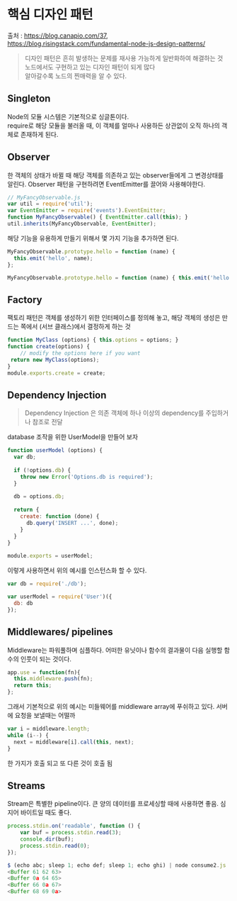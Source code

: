 # 핵심 디자인 패턴

출처 : https://blog.canapio.com/37, https://blog.risingstack.com/fundamental-node-js-design-patterns/

> 디자인 패턴은 흔히 발생하는 문제를 재사용 가능하게 일반화하여 해결하는 것    
> 노드에서도 구현하고 있는 디자인 패턴이 되게 많다    
알아갈수록 노드의 찐매력을 알 수 있다.   


## Singleton

Node의 모듈 시스템은 기본적으로 싱글톤이다.    
require로 해당 모듈을 불러올 때, 이 객체를 얼마나 사용하든 상관없이 오직 하나의 객체로 존재하게 된다.


## Observer

한 객체의 상태가 바뀔 때 해당 객체를 의존하고 있는 observer들에게 그 변경상태를 알린다. 
Observer 패턴을 구현하려면 EventEmitter를 끌어와 사용해야한다. 

```javascript
// MyFancyObservable.js 
var util = require('util'); 
var EventEmitter = require('events').EventEmitter; 
function MyFancyObservable() { EventEmitter.call(this); } 
util.inherits(MyFancyObservable, EventEmitter);

```

해당 기능을 유용하게 만들기 위해서 몇 가지 기능을 추가하면 된다. 

```javascript
MyFancyObservable.prototype.hello = function (name) { 
  this.emit('hello', name);
};
```

```javascript
MyFancyObservable.prototype.hello = function (name) { this.emit('hello', name); };

```

## Factory 
팩토리 패턴은 객체를 생성하기 위한 인터페이스를 정의해 놓고,
해당 객체의 생성은 만드는 쪽에서 (서브 클래스)에서 결정하게 하는 것 
```javascript
function MyClass (options) { this.options = options; } 
function create(options) { 
    // modify the options here if you want 
 return new MyClass(options); 
} 
module.exports.create = create;

```

## Dependency Injection
> Dependency Injection 은 의존 객체에 하나 이상의 dependency를 주입하거나 참조로 전달


database 조작을 위한 UserModel을 만들어 보자
```javascript
function userModel (options) {
  var db;
  
  if (!options.db) {
    throw new Error('Options.db is required');
  }
  
  db = options.db;
  
  return {
    create: function (done) {
      db.query('INSERT ...', done);
    }
  }
}
 
module.exports = userModel;
```
이렇게 사용하면서 위의 예시를 인스턴스화 할 수 있다. 

```javascript
var db = require('./db');

var userModel = require('User')({
  db: db
});
```

## Middlewares/ pipelines
Middleware는 파워풀하며 심플하다.
어떠한 유닛이나 함수의 결과물이 다음 실행할 함수의 인풋이 되는 것이다. 
```javascript
app.use = function(fn){
  this.middleware.push(fn);
  return this;
};
```
그래서 기본적으로 위의 예시는 미들웨어를 middleware array에 푸쉬하고 있다.
서버에 요청을 보낼때는 어떨까


````javascript
var i = middleware.length;
while (i--) {
  next = middleware[i].call(this, next);
}
````

한 가지가 호출 되고 또 다른 것이 호출 됨

## Streams

Stream은 특별한 pipeline이다. 큰 양의 데이터를 프로세싱할 때에 사용하면 좋음. 심지어 바이트일 때도 좋다. 

```javascript
process.stdin.on('readable', function () {
    var buf = process.stdin.read(3);
    console.dir(buf);
    process.stdin.read(0);
});
```

```javascript
$ (echo abc; sleep 1; echo def; sleep 1; echo ghi) | node consume2.js 
<Buffer 61 62 63>
<Buffer 0a 64 65>
<Buffer 66 0a 67>
<Buffer 68 69 0a>

```
